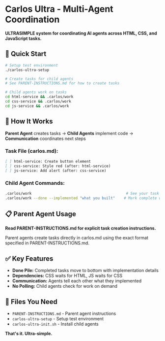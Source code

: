 # Carlos Ultra - Multi-Agent Coordination

**ULTRASIMPLE system for coordinating AI agents across HTML, CSS, and JavaScript tasks.**

## 🚀 Quick Start

```bash
# Setup test environment
./carlos-ultra-setup

# Create tasks for child agents
# See PARENT-INSTRUCTIONS.md for how to create tasks

# Child agents work on tasks
cd html-service && .carlos/work
cd css-service && .carlos/work  
cd js-service && .carlos/work
```

## 🎯 How It Works

**Parent Agent** creates tasks → **Child Agents** implement code → **Communication** coordinates next steps

### Task File (carlos.md):
```markdown
[ ] html-service: Create button element
[ ] css-service: Style red (after: html-service)  
[ ] js-service: Add alert (after: css-service)
```

### Child Agent Commands:
```bash
.carlos/work                                           # See your task
.carlos/work --done --implemented "what you built"    # Mark complete with communication
```

## 📋 Parent Agent Usage

**Read PARENT-INSTRUCTIONS.md for explicit task creation instructions.**

Parent agents create tasks directly in carlos.md using the exact format specified in PARENT-INSTRUCTIONS.md.

## ✅ Key Features

- **Done Pile:** Completed tasks move to bottom with implementation details
- **Dependencies:** CSS waits for HTML, JS waits for CSS  
- **Communication:** Agents tell each other what they implemented
- **No Polling:** Child agents check for work on demand

## 🔧 Files You Need

- `PARENT-INSTRUCTIONS.md` - Parent agent instructions
- `carlos-ultra-setup` - Setup test environment
- `carlos-ultra-init.sh` - Install child agents

**That's it. Ultra-simple.**